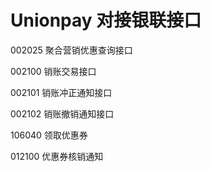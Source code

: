 # Unionpay 对接银联接口

002025 聚合营销优惠查询接口

002100 销账交易接口

002101 销账冲正通知接口

002102 销账撤销通知接口

106040 领取优惠券

012100 优惠券核销通知